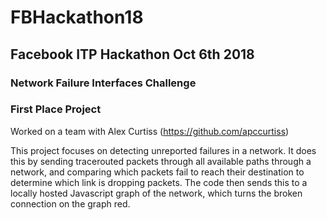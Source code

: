 # FBHackathon18
## Facebook ITP Hackathon Oct 6th 2018 
### Network Failure Interfaces Challenge
### First Place Project

Worked on a team with Alex Curtiss (https://github.com/apccurtiss)

This project focuses on detecting unreported failures in a network. It does this by sending tracerouted packets through all available paths through a network, and comparing which packets fail to reach their destination to determine which link is dropping packets. The code then sends this to a locally hosted Javascript graph of the network, which turns the broken connection on the graph red. 
